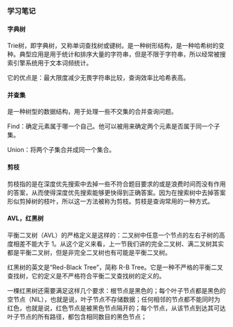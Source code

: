 ### **学习笔记**

#### **字典树**

Trie树，即字典树，又称单词查找树或键树。是一种树形结构，是一种哈希树的变种。典型应用是用于统计和排序大量的字符串，但是不限于字符串，所以经常被搜索引擎系统用于文本词频统计。

它的优点是：最大限度减少无畏字符串比较，查询效率比哈希表高。

#### **并查集**

是一种树型的数据结构，用于处理一些不交集的合并查询问题。

Find：确定元素属于哪一个自己。他可以被用来确定两个元素是否属于同一个子集。

Union：将两个子集合并成同一个集合。

#### **剪枝**
剪枝指的是在深度优先搜索中去掉一些不符合题目要求的或是浪费时间而没有作用的答案，从而使得深度优先搜索能够更快得到正确答案。因为在搜索树中去掉答案形似剪掉树的枝叶，所以这一方法被称为剪枝。剪枝是查询常用的一种方式。

#### **AVL，红黑树**
平衡二叉树（AVL）的严格定义是这样的：二叉树中任意一个节点的左右子树的高度相差不能大于 1。从这个定义来看，上一节我们讲的完全二叉树、满二叉树其实都是平衡二叉树，但是非完全二叉树也有可能是平衡二叉树。

红黑树的英文是“Red-Black Tree”，简称 R-B Tree。它是一种不严格的平衡二叉查找树，它的定义是不严格符合平衡二叉查找树的定义的。

一棵红黑树还需要满足这样几个要求：根节点是黑色的；每个叶子节点都是黑色的空节点（NIL），也就是说，叶子节点不存储数据；任何相邻的节点都不能同时为红色，也就是说，红色节点是被黑色节点隔开的；每个节点，从该节点到达其可达叶子节点的所有路径，都包含相同数目的黑色节点；